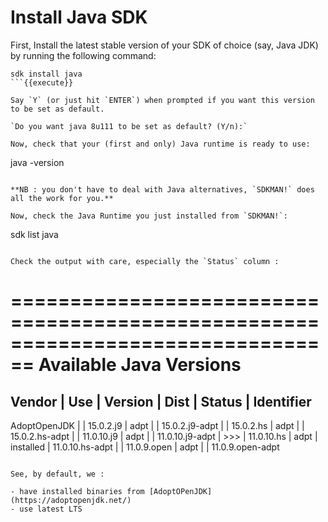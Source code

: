 # Install Java SDK


First, Install the latest stable version of your SDK of choice
(say, Java JDK) by running the following command: 

```
sdk install java
```{{execute}}

Say `Y` (or just hit `ENTER`) when prompted if you want this version to be set as default.

`Do you want java 8u111 to be set as default? (Y/n):`

Now, check that your (first and only) Java runtime is ready to use:

```
java -version
```{{execute}}

**NB : you don't have to deal with Java alternatives, `SDKMAN!` does all the work for you.**

Now, check the Java Runtime you just installed from `SDKMAN!`:

```
sdk list java
```{{execute}}

Check the output with care, especially the `Status` column :

```
================================================================================
Available Java Versions
================================================================================
 Vendor        | Use | Version      | Dist    | Status     | Identifier
--------------------------------------------------------------------------------
 AdoptOpenJDK  |     | 15.0.2.j9    | adpt    |            | 15.0.2.j9-adpt
               |     | 15.0.2.hs    | adpt    |            | 15.0.2.hs-adpt
               |     | 11.0.10.j9   | adpt    |            | 11.0.10.j9-adpt
               | >>> | 11.0.10.hs   | adpt    | installed  | 11.0.10.hs-adpt
               |     | 11.0.9.open  | adpt    |            | 11.0.9.open-adpt
```

See, by default, we :

- have installed binaries from [AdoptOPenJDK](https://adoptopenjdk.net/)
- use latest LTS
